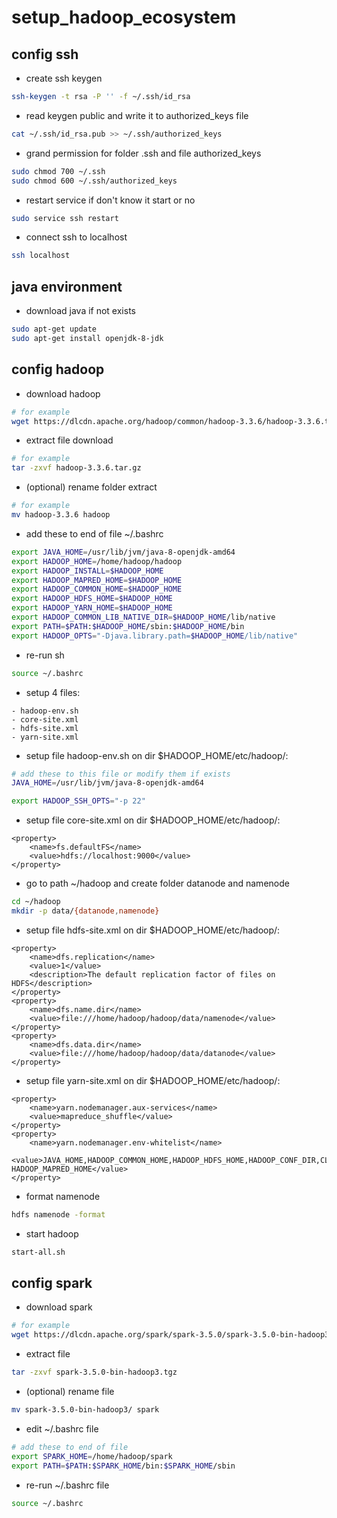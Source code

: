 # setup_hadoop_ecosystem
## config ssh
- create ssh keygen
```bash
ssh-keygen -t rsa -P '' -f ~/.ssh/id_rsa
```

- read keygen public and write it to authorized_keys file
```bash
cat ~/.ssh/id_rsa.pub >> ~/.ssh/authorized_keys
```

- grand permission for folder .ssh and file authorized_keys
```bash
sudo chmod 700 ~/.ssh
sudo chmod 600 ~/.ssh/authorized_keys
```

- restart service if don't know it start or no
``` bash
sudo service ssh restart
```

- connect ssh to localhost 
```bash
ssh localhost
```

## java environment
- download java if not exists
```bash
sudo apt-get update
sudo apt-get install openjdk-8-jdk
```

## config hadoop

- download hadoop
```bash 
# for example
wget https://dlcdn.apache.org/hadoop/common/hadoop-3.3.6/hadoop-3.3.6.tar.gz
```

- extract file download
```bash
# for example
tar -zxvf hadoop-3.3.6.tar.gz
```

- (optional) rename folder extract
```bash
# for example
mv hadoop-3.3.6 hadoop
```

- add these to end of file ~/.bashrc
```sh
export JAVA_HOME=/usr/lib/jvm/java-8-openjdk-amd64
export HADOOP_HOME=/home/hadoop/hadoop
export HADOOP_INSTALL=$HADOOP_HOME
export HADOOP_MAPRED_HOME=$HADOOP_HOME
export HADOOP_COMMON_HOME=$HADOOP_HOME
export HADOOP_HDFS_HOME=$HADOOP_HOME
export HADOOP_YARN_HOME=$HADOOP_HOME
export HADOOP_COMMON_LIB_NATIVE_DIR=$HADOOP_HOME/lib/native
export PATH=$PATH:$HADOOP_HOME/sbin:$HADOOP_HOME/bin
export HADOOP_OPTS="-Djava.library.path=$HADOOP_HOME/lib/native"
```

- re-run sh
```bash
source ~/.bashrc
```

- setup 4 files:
```
- hadoop-env.sh 
- core-site.xml
- hdfs-site.xml
- yarn-site.xml
```

- setup file hadoop-env.sh on dir $HADOOP_HOME/etc/hadoop/:
```sh
# add these to this file or modify them if exists
JAVA_HOME=/usr/lib/jvm/java-8-openjdk-amd64

export HADOOP_SSH_OPTS="-p 22"
```

- setup file core-site.xml on dir $HADOOP_HOME/etc/hadoop/:
```
<property>
    <name>fs.defaultFS</name>
    <value>hdfs://localhost:9000</value>
</property>
```

- go to path ~/hadoop and create folder datanode and namenode
```bash
cd ~/hadoop
mkdir -p data/{datanode,namenode}
```

- setup file hdfs-site.xml on dir $HADOOP_HOME/etc/hadoop/:
```
<property>
    <name>dfs.replication</name>
    <value>1</value>
    <description>The default replication factor of files on HDFS</description>
</property>
<property>
    <name>dfs.name.dir</name>
    <value>file:///home/hadoop/hadoop/data/namenode</value>
</property>
<property>
    <name>dfs.data.dir</name>
    <value>file:///home/hadoop/hadoop/data/datanode</value>
</property>
```

- setup file yarn-site.xml on dir $HADOOP_HOME/etc/hadoop/:
```
<property>
    <name>yarn.nodemanager.aux-services</name>
    <value>mapreduce_shuffle</value>
</property>
<property>
    <name>yarn.nodemanager.env-whitelist</name>
    <value>JAVA_HOME,HADOOP_COMMON_HOME,HADOOP_HDFS_HOME,HADOOP_CONF_DIR,CLASSPATH_PREPEND_DISTCACHE,HADOOP_YARN_HOME,HADOOP_HOME,PATH,LANG,TZ, HADOOP_MAPRED_HOME</value>
</property>
```

- format namenode
```bash
hdfs namenode -format
```

- start hadoop
```bash
start-all.sh
```

## config spark
- download spark
```bash
# for example
wget https://dlcdn.apache.org/spark/spark-3.5.0/spark-3.5.0-bin-hadoop3.tgz
```

- extract file
```bash
tar -zxvf spark-3.5.0-bin-hadoop3.tgz
```

- (optional) rename file
```bash
mv spark-3.5.0-bin-hadoop3/ spark
```

- edit ~/.bashrc file
```sh
# add these to end of file
export SPARK_HOME=/home/hadoop/spark
export PATH=$PATH:$SPARK_HOME/bin:$SPARK_HOME/sbin
```

- re-run ~/.bashrc file
```bash
source ~/.bashrc
```
